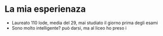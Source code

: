 # La mia esperienaza

- Laureato 110 lode, media del 29, mai studiato il giorno prima degli esami
- Sono molto intelligente? può darsi, ma al liceo ho preso i
